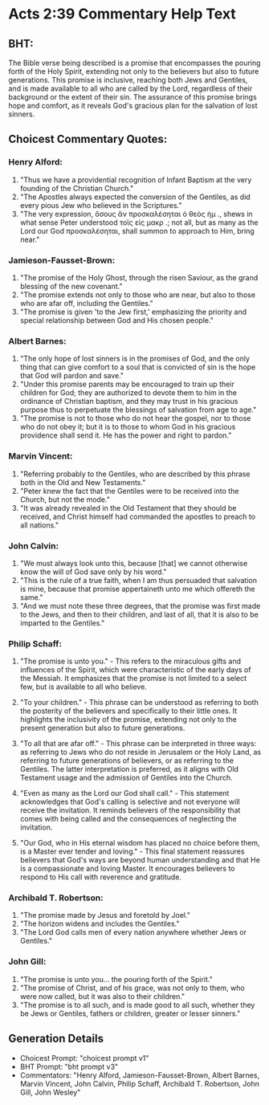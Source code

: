 # Acts 2:39 Commentary Help Text

## BHT:
The Bible verse being described is a promise that encompasses the pouring forth of the Holy Spirit, extending not only to the believers but also to future generations. This promise is inclusive, reaching both Jews and Gentiles, and is made available to all who are called by the Lord, regardless of their background or the extent of their sin. The assurance of this promise brings hope and comfort, as it reveals God's gracious plan for the salvation of lost sinners.

## Choicest Commentary Quotes:
### Henry Alford:
1. "Thus we have a providential recognition of Infant Baptism at the very founding of the Christian Church."
2. "The Apostles always expected the conversion of the Gentiles, as did every pious Jew who believed in the Scriptures."
3. "The very expression, ὅσους ἂν προσκαλέσηται ὁ θεὸς ἡμ ., shews in what sense Peter understood τοῖς εἰς μακρ .; not all, but as many as the Lord our God προσκαλέσηται, shall summon to approach to Him, bring near."

### Jamieson-Fausset-Brown:
1. "The promise of the Holy Ghost, through the risen Saviour, as the grand blessing of the new covenant."
2. "The promise extends not only to those who are near, but also to those who are afar off, including the Gentiles."
3. "The promise is given 'to the Jew first,' emphasizing the priority and special relationship between God and His chosen people."

### Albert Barnes:
1. "The only hope of lost sinners is in the promises of God, and the only thing that can give comfort to a soul that is convicted of sin is the hope that God will pardon and save."
2. "Under this promise parents may be encouraged to train up their children for God; they are authorized to devote them to him in the ordinance of Christian baptism, and they may trust in his gracious purpose thus to perpetuate the blessings of salvation from age to age."
3. "The promise is not to those who do not hear the gospel, nor to those who do not obey it; but it is to those to whom God in his gracious providence shall send it. He has the power and right to pardon."

### Marvin Vincent:
1. "Referring probably to the Gentiles, who are described by this phrase both in the Old and New Testaments."
2. "Peter knew the fact that the Gentiles were to be received into the Church, but not the mode."
3. "It was already revealed in the Old Testament that they should be received, and Christ himself had commanded the apostles to preach to all nations."

### John Calvin:
1. "We must always look unto this, because [that] we cannot otherwise know the will of God save only by his word."
2. "This is the rule of a true faith, when I am thus persuaded that salvation is mine, because that promise appertaineth unto me which offereth the same."
3. "And we must note these three degrees, that the promise was first made to the Jews, and then to their children, and last of all, that it is also to be imparted to the Gentiles."

### Philip Schaff:
1. "The promise is unto you." - This refers to the miraculous gifts and influences of the Spirit, which were characteristic of the early days of the Messiah. It emphasizes that the promise is not limited to a select few, but is available to all who believe.

2. "To your children." - This phrase can be understood as referring to both the posterity of the believers and specifically to their little ones. It highlights the inclusivity of the promise, extending not only to the present generation but also to future generations.

3. "To all that are afar off." - This phrase can be interpreted in three ways: as referring to Jews who do not reside in Jerusalem or the Holy Land, as referring to future generations of believers, or as referring to the Gentiles. The latter interpretation is preferred, as it aligns with Old Testament usage and the admission of Gentiles into the Church.

4. "Even as many as the Lord our God shall call." - This statement acknowledges that God's calling is selective and not everyone will receive the invitation. It reminds believers of the responsibility that comes with being called and the consequences of neglecting the invitation.

5. "Our God, who in His eternal wisdom has placed no choice before them, is a Master ever tender and loving." - This final statement reassures believers that God's ways are beyond human understanding and that He is a compassionate and loving Master. It encourages believers to respond to His call with reverence and gratitude.

### Archibald T. Robertson:
1. "The promise made by Jesus and foretold by Joel."
2. "The horizon widens and includes the Gentiles."
3. "The Lord God calls men of every nation anywhere whether Jews or Gentiles."

### John Gill:
1. "The promise is unto you... the pouring forth of the Spirit." 
2. "The promise of Christ, and of his grace, was not only to them, who were now called, but it was also to their children."
3. "The promise is to all such, and is made good to all such, whether they be Jews or Gentiles, fathers or children, greater or lesser sinners."


## Generation Details
- Choicest Prompt: "choicest prompt v1"
- BHT Prompt: "bht prompt v3"
- Commentators: "Henry Alford, Jamieson-Fausset-Brown, Albert Barnes, Marvin Vincent, John Calvin, Philip Schaff, Archibald T. Robertson, John Gill, John Wesley"
